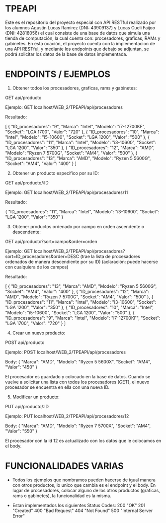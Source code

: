 # TPEAPI
Este es el repositorio del proyecto especial con API RESTful realizado por los alumnos Agustin Lucas Ramirez (DNI: 43909137) y Lucas Cueli Faijoo (DNI: 42818056) el cual consiste de una base de datos que simula una tienda de computación, la cual cuenta con: procesadores, graficas, RAMs y gabinetes.
En esta ocación, el proyecto cuenta con la implementacion de una API RESTful, y mediante los endpoints que debajo se adjuntan, se podrá solicitar los datos de la base de datos implementada.

# ENDPOINTS / EJEMPLOS

1. Obtener todos los procesadores, graficas, rams y gabinetes:

GET api/producto

Ejemplo: GET localhost/WEB_2/TPEAPI/api/procesadores

Resultado:

[
    {
        "ID_procesadores": "9",
        "Marca": "Intel",
        "Modelo": "i7-12700KF",
        "Socket": "LGA 1700",
        "Valor": "720"
    },
    {
        "ID_procesadores": "10",
        "Marca": "Intel",
        "Modelo": "i5-10600",
        "Socket": "LGA 1200",
        "Valor": "500"
    },
    {
        "ID_procesadores": "11",
        "Marca": "Intel",
        "Modelo": "i3-10600",
        "Socket": "LGA 1200",
        "Valor": "350"
    },
    {
        "ID_procesadores": "12",
        "Marca": "AMD",
        "Modelo": "Ryzen 7 5700G",
        "Socket": "AM4",
        "Valor": "500"
    },
    {
        "ID_procesadores": "13",
        "Marca": "AMD",
        "Modelo": "Ryzen 5 5600G",
        "Socket": "AM4",
        "Valor": "400"
    }
]

2. Obtener un producto especifico por su ID:

GET api/producto/:ID

Ejemplo: GET localhost/WEB_2/TPEAPI/api/procesadores/11

Resultado: 

{
    "ID_procesadores": "11",
    "Marca": "Intel",
    "Modelo": "i3-10600",
    "Socket": "LGA 1200",
    "Valor": "350"
}

3. Obtener productos ordenado por campo en orden ascendente o descendente:

GET api/producto?sort=campo&order=orden

Ejemplo: GET localhost/WEB_2/TPEAPI/api/procesadores?sort=ID_procesadores&order=DESC
(trae la lista de procesadores ordenados de manera descendiente por su ID)
(aclaración: puede hacerse con cualquiera de los campos)

Resultado: 

[
    {
        "ID_procesadores": "13",
        "Marca": "AMD",
        "Modelo": "Ryzen 5 5600G",
        "Socket": "AM4",
        "Valor": "400"
    },
    {
        "ID_procesadores": "12",
        "Marca": "AMD",
        "Modelo": "Ryzen 7 5700G",
        "Socket": "AM4",
        "Valor": "500"
    },
    {
        "ID_procesadores": "11",
        "Marca": "Intel",
        "Modelo": "i3-10600",
        "Socket": "LGA 1200",
        "Valor": "350"
    },
    {
        "ID_procesadores": "10",
        "Marca": "Intel",
        "Modelo": "i5-10600",
        "Socket": "LGA 1200",
        "Valor": "500"
    },
    {
        "ID_procesadores": "9",
        "Marca": "Intel",
        "Modelo": "i7-12700KF",
        "Socket": "LGA 1700",
        "Valor": "720"
    }
]

4. Crear un nuevo producto:

POST api/producto

Ejemplo: POST localhost/WEB_2/TPEAPI/api/procesadores

Body: 
{
    "Marca": "AMD",
    "Modelo": "Ryzen 5 5600X",
    "Socket": "AM4",
    "Valor": "450"
}

El procesador es guardado y colocado en la base de datos. Cuando se vuelve a solicitar una lista con todos los procesadores (GET), el nuevo procesador se encuentra en ella con una nueva ID.

5. Modificar un producto:

PUT api/producto/:ID

Ejemplo: PUT localhost/WEB_2/TPEAPI/api/procesadores/12

Body: 
{
    "Marca": "AMD",
    "Modelo": "Ryzen 7 5700X",
    "Socket": "AM4",
    "Valor": "550"
}

El procesador con la id 12 es actualizado con los datos que le colocamos en el body.

# FUNCIONALIDADES VARIAS

* Todos los ejemplos que nombramos pueden hacerse de igual manera con otros productos, lo unico que cambia es el endpoint y el body. En lugar de procesadores, colocar alguno de los otros productos (graficas, rams o gabinetes), la funcionalidad es la misma.

* Estan implementados los siguientes Status Codes: 
200 "OK"
201 "Created"
400 "Bad Request"
404 "Not Found"
500 "Internal Server Error"